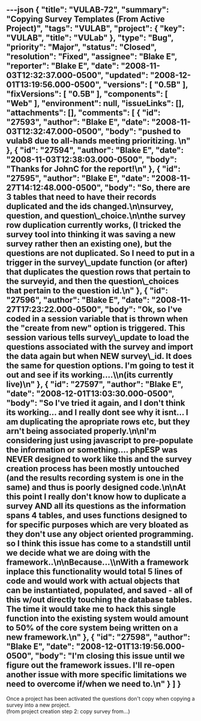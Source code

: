 ---json
{
  "title": "VULAB-72",
  "summary": "Copying Survey Templates (From Active Project)",
  "tags": "VULAB",
  "project": {
    "key": "VULAB",
    "title": "VULab"
  },
  "type": "Bug",
  "priority": "Major",
  "status": "Closed",
  "resolution": "Fixed",
  "assignee": "Blake E",
  "reporter": "Blake E",
  "date": "2008-11-03T12:32:37.000-0500",
  "updated": "2008-12-01T13:19:56.000-0500",
  "versions": [
    "0.5B"
  ],
  "fixVersions": [
    "0.5B"
  ],
  "components": [
    "Web"
  ],
  "environment": null,
  "issueLinks": [],
  "attachments": [],
  "comments": [
    {
      "id": "27593",
      "author": "Blake E",
      "date": "2008-11-03T12:32:47.000-0500",
      "body": "pushed to vulab8 due to all-hands meeting prioritizing.&#x20;\n"
    },
    {
      "id": "27594",
      "author": "Blake E",
      "date": "2008-11-03T12:38:03.000-0500",
      "body": "Thanks for JohnC for the report!\n"
    },
    {
      "id": "27595",
      "author": "Blake E",
      "date": "2008-11-27T14:12:48.000-0500",
      "body": "So, there are 3 tables that need to have their records duplicated and the ids changed.\n\nsurvey, question, and question\\_choice.\n\nthe survey row duplication currently works, (I tricked the survey tool into thinking it was saving a new survey rather then an existing one), but the questions are not duplicated. So I need to put in a trigger in the survey\\_update function (or after) that duplicates the question rows that pertain to the surveyid, and then the question\\_choices that pertain to the question id.\n"
    },
    {
      "id": "27596",
      "author": "Blake E",
      "date": "2008-11-27T17:23:22.000-0500",
      "body": "Ok, so I've coded in a session variable that is thrown when the \"create from new\" option is triggered. This session various tells survey\\_update to load the questions associated with the survey and import the data again but when NEW survey\\_id. It does the same for question options. I'm going to test it out and see if its working....\\\n(its currently live)\n"
    },
    {
      "id": "27597",
      "author": "Blake E",
      "date": "2008-12-01T13:03:30.000-0500",
      "body": "So I've tried it again, and I don't think its working... and I really dont see why it isnt... I am duplicating the apropriate rows etc, but they arn't being associated properly.\n\nI'm considering just using javascript to pre-populate the information or something.... phpESP was NEVER designed to work like this and the survey creation process has been mostly untouched (and the results recording system is one in the same) and thus is poorly designed code.\n\nAt this point I really don't know how to duplicate a survey AND all its questions as the information spans 4 tables, and uses functions designed to for specific purposes which are very bloated as they don't use any object oriented programming. so I think this issue has come to a standstill until we decide what we are doing with the framework..\n\nBecause...\\\nWith a framework inplace this functionality would total 5 lines of code and would work with actual objects that can be instantiated, populated, and saved - all of this w/out directly touching the database tables. The time it would take me to hack this single function into the existing system would amount to 50% of the core system being written on a new framework.\n"
    },
    {
      "id": "27598",
      "author": "Blake E",
      "date": "2008-12-01T13:19:56.000-0500",
      "body": "I'm closing this issue until we figure out the framework issues. I'll re-open another issue with more specific limitations we need to overcome if/when we need to.\n"
    }
  ]
}
---
Once a project has been activated the questions don't copy when copying a survey into a new project.\
(from project creation step 2: copy survey from...)

        